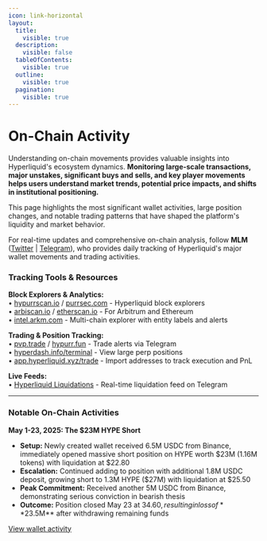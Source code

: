 ```yaml
---
icon: link-horizontal
layout:
  title:
    visible: true
  description:
    visible: false
  tableOfContents:
    visible: true
  outline:
    visible: true
  pagination:
    visible: true
---
```


# On-Chain Activity

Understanding on-chain movements provides valuable insights into Hyperliquid's ecosystem dynamics. **Monitoring large-scale transactions, major unstakes, significant buys and sells, and key player movements helps users understand market trends, potential price impacts, and shifts in institutional positioning.**

This page highlights the most significant wallet activities, large position changes, and notable trading patterns that have shaped the platform's liquidity and market behavior.

For real-time updates and comprehensive on-chain analysis, follow **MLM** ([Twitter](https://twitter.com/mlmabc) | [Telegram](https://t.me/mlmonchain)), who provides daily tracking of Hyperliquid's major wallet movements and trading activities.

### Tracking Tools & Resources

**Block Explorers & Analytics:**\
• [hypurrscan.io](https://hypurrscan.io/) / [purrsec.com](https://purrsec.com/) - Hyperliquid block explorers\
• [arbiscan.io](https://arbiscan.io/) / [etherscan.io](https://etherscan.io/) - For Arbitrum and Ethereum\
• [intel.arkm.com](https://intel.arkm.com/) - Multi-chain explorer with entity labels and alerts

**Trading & Position Tracking:**\
• [pvp.trade](https://pvp.trade/) / [hypurr.fun](https://hypurr.fun/) - Trade alerts via Telegram\
• [hyperdash.info/terminal](https://hyperdash.info/terminal) - View large perp positions\
• [app.hyperliquid.xyz/trade](https://app.hyperliquid.xyz/trade) - Import addresses to track execution and PnL

**Live Feeds:**\
• [Hyperliquid Liquidations](https://t.me/hyperliquid_liquidations) - Real-time liquidation feed on Telegram

***

### Notable On-Chain Activities

**May 1-23, 2025: The $23M HYPE Short**

* **Setup:** Newly created wallet received 6.5M USDC from Binance, immediately opened massive short position on HYPE worth $23M (1.16M tokens) with liquidation at $22.80
* **Escalation:** Continued adding to position with additional 1.8M USDC deposit, growing short to 1.3M HYPE ($27M) with liquidation at $25.50
* **Peak Commitment:** Received another 5M USDC from Binance, demonstrating serious conviction in bearish thesis
* **Outcome:** Position closed May 23 at $34.60, resulting in loss of **$23.5M** after withdrawing remaining funds

[View wallet activity](https://hypurrscan.io/address/0x20b141d3b74779d96b48b966807d719d5dfa08a6)
